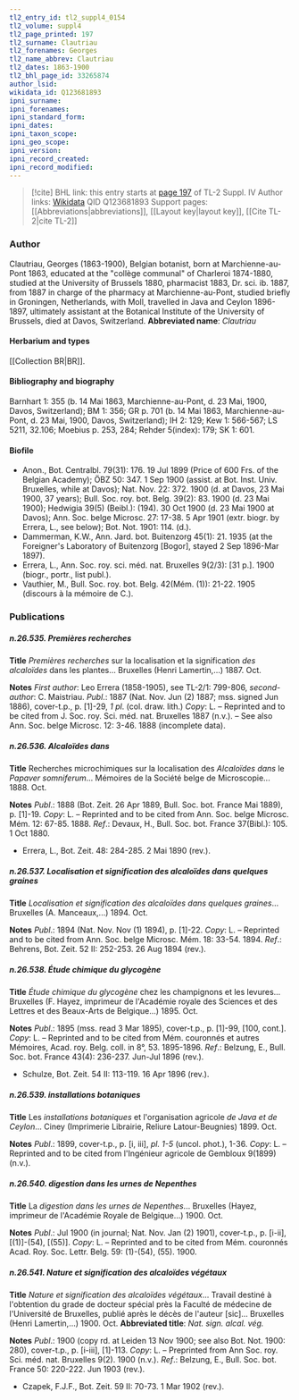 ```yaml
---
tl2_entry_id: tl2_suppl4_0154
tl2_volume: suppl4
tl2_page_printed: 197
tl2_surname: Clautriau
tl2_forenames: Georges
tl2_name_abbrev: Clautriau
tl2_dates: 1863-1900
tl2_bhl_page_id: 33265874
author_lsid: 
wikidata_id: Q123681893
ipni_surname: 
ipni_forenames: 
ipni_standard_form: 
ipni_dates: 
ipni_taxon_scope: 
ipni_geo_scope: 
ipni_version: 
ipni_record_created: 
ipni_record_modified:
---
```


> [!cite] BHL link: this entry starts at [page 197](https://www.biodiversitylibrary.org/page/33265874) of TL-2 Suppl. IV
> Author links: [Wikidata](https://www.wikidata.org/wiki/Q123681893) QID Q123681893
> Support pages: [[Abbreviations|abbreviations]], [[Layout key|layout key]], [[Cite TL-2|cite TL-2]]

### Author

Clautriau, Georges (1863-1900), Belgian botanist, born at Marchienne-au-Pont 1863, educated at the "collège communal" of Charleroi 1874-1880, studied at the University of Brussels 1880, pharmacist 1883, Dr. sci. ib. 1887, from 1887 in charge of the pharmacy at Marchienne-au-Pont, studied briefly in Groningen, Netherlands, with Moll, travelled in Java and Ceylon 1896-1897, ultimately assistant at the Botanical Institute of the University of Brussels, died at Davos, Switzerland. 
**Abbreviated name**: *Clautriau*

#### Herbarium and types

[[Collection BR|BR]].

#### Bibliography and biography

Barnhart 1: 355 (b. 14 Mai 1863, Marchienne-au-Pont, d. 23 Mai, 1900, Davos, Switzerland); BM 1: 356; GR p. 701 (b. 14 Mai 1863, Marchienne-au-Pont, d. 23 Mai, 1900, Davos, Switzerland); IH 2: 129; Kew 1: 566-567; LS 5211, 32.106; Moebius p. 253, 284; Rehder 5(index): 179; SK 1: 601.

#### Biofile

- Anon., Bot. Centralbl. 79(31): 176. 19 Jul 1899 (Price of 600 Frs. of the Belgian Academy); ÖBZ 50: 347. 1 Sep 1900 (assist. at Bot. Inst. Univ. Bruxelles, while at Davos); Nat. Nov. 22: 372. 1900 (d. at Davos, 23 Mai 1900, 37 years); Bull. Soc. roy. bot. Belg. 39(2): 83. 1900 (d. 23 Mai 1900); Hedwigia 39(5) (Beibl.): (194). 30 Oct 1900 (d. 23 Mai 1900 at Davos); Ann. Soc. belge Microsc. 27: 17-38. 5 Apr 1901 (extr. biogr. by Errera, L., see below); Bot. Not. 1901: 114. (d.).
- Dammerman, K.W., Ann. Jard. bot. Buitenzorg 45(1): 21. 1935 (at the Foreigner's Laboratory of Buitenzorg \[Bogor\], stayed 2 Sep 1896-Mar 1897).
- Errera, L., Ann. Soc. roy. sci. méd. nat. Bruxelles 9(2/3): \[31 p.\]. 1900 (biogr., portr., list publ.).
- Vauthier, M., Bull. Soc. roy. bot. Belg. 42(Mém. (1)): 21-22. 1905 (discours à la mémoire de C.).

### Publications

##### n.26.535. Premières recherches

**Title**
*Premières recherches* sur la localisation et la signification *des alcaloïdes* dans les plantes... Bruxelles (Henri Lamertin,...) 1887. Oct.

**Notes**
*First author*: Leo Errera (1858-1905), see TL-2/1: 799-806, *second-author*: C. Maistriau.
*Publ*.: 1887 (Nat. Nov. Jun (2) 1887; mss. signed Jun 1886), cover-t.p., p. \[1\]-29, *1 pl*. (col. draw. lith.) *Copy*: L. – Reprinted and to be cited from J. Soc. roy. Sci. méd. nat. Bruxelles 1887 (n.v.). – See also Ann. Soc. belge Microsc. 12: 3-46. 1888 (incomplete data).

##### n.26.536. Alcaloïdes dans

**Title**
Recherches microchimiques sur la localisation des *Alcaloïdes dans* le *Papaver somniferum*... Mémoires de la Société belge de Microscopie... 1888. Oct.

**Notes**
*Publ*.: 1888 (Bot. Zeit. 26 Apr 1889, Bull. Soc. bot. France Mai 1889), p. \[1\]-19. *Copy*: L. – Reprinted and to be cited from Ann. Soc. belge Microsc. Mém. 12: 67-85. 1888.
*Ref*.: Devaux, H., Bull. Soc. bot. France 37(Bibl.): 105. 1 Oct 1880.
- Errera, L., Bot. Zeit. 48: 284-285. 2 Mai 1890 (rev.).

##### n.26.537. Localisation et signification des alcaloïdes dans quelques graines

**Title**
*Localisation et signification des alcaloïdes dans quelques graines*... Bruxelles (A. Manceaux,...) 1894. Oct.

**Notes**
*Publ*.: 1894 (Nat. Nov. Nov (1) 1894), p. \[1\]-22. *Copy*: L. – Reprinted and to be cited from Ann. Soc. belge Microsc. Mém. 18: 33-54. 1894.
*Ref*.: Behrens, Bot. Zeit. 52 II: 252-253. 26 Aug 1894 (rev.).

##### n.26.538. Étude chimique du glycogène

**Title**
*Étude chimique du glycogène* chez les champignons et les levures... Bruxelles (F. Hayez, imprimeur de l'Académie royale des Sciences et des Lettres et des Beaux-Arts de Belgique...) 1895. Oct.

**Notes**
*Publ*.: 1895 (mss. read 3 Mar 1895), cover-t.p., p. \[1\]-99, \[100, cont.\]. *Copy*: L. – Reprinted and to be cited from Mém. couronnés et autres Mémoires, Acad. roy. Belg. coll. in 8°, 53. 1895-1896.
*Ref*.: Belzung, E., Bull. Soc. bot. France 43(4): 236-237. Jun-Jul 1896 (rev.).
- Schulze, Bot. Zeit. 54 II: 113-119. 16 Apr 1896 (rev.).

##### n.26.539. installations botaniques

**Title**
Les *installations botaniques* et l'organisation agricole *de Java et de Ceylon*... Ciney (Imprimerie Librairie, Reliure Latour-Beugnies) 1899. Oct.

**Notes**
*Publ*.: 1899, cover-t.p., p. \[i, iii\], *pl. 1-5* (uncol. phot.), 1-36. *Copy*: L. – Reprinted and to be cited from l'Ingénieur agricole de Gembloux 9(1899) (n.v.).

##### n.26.540. digestion dans les urnes de Nepenthes

**Title**
La *digestion dans les urnes de Nepenthes*... Bruxelles (Hayez, imprimeur de l'Académie Royale de Belgique...) 1900. Oct.

**Notes**
*Publ*.: Jul 1900 (in journal; Nat. Nov. Jan (2) 1901), cover-t.p., p. \[i-ii\], \[(1)\]-(54), \[(55)\].
*Copy*: L. – Reprinted and to be cited from Mém. couronnés Acad. Roy. Soc. Lettr. Belg. 59: (1)-(54), (55). 1900.

##### n.26.541. Nature et signification des alcaloïdes végétaux

**Title**
*Nature et signification des alcaloïdes végétaux*... Travail destiné à l'obtention du grade de docteur spécial près la Faculté de médecine de l'Université de Bruxelles, publié après le décès de l'auteur \[sic\]... Bruxelles (Henri Lamertin,...) 1900. Oct.
**Abbreviated title**: *Nat. sign. alcal. vég.*

**Notes**
*Publ*.: 1900 (copy rd. at Leiden 13 Nov 1900; see also Bot. Not. 1900: 280), cover-t.p., p. \[i-iii\], \[1\]-113. *Copy*: L. – Preprinted from Ann Soc. roy. Sci. méd. nat. Bruxelles 9(2). 1900 (n.v.).
*Ref*.: Belzung, E., Bull. Soc. bot. France 50: 220-222. Jun 1903 (rev.).
- Czapek, F.J.F., Bot. Zeit. 59 II: 70-73. 1 Mar 1902 (rev.).


